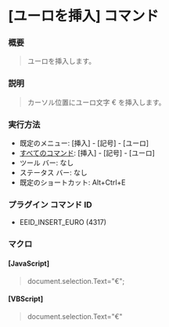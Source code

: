 # \[ユーロを挿入\] コマンド

### 概要

> ユーロを挿入します。

### 説明

> カーソル位置にユーロ文字 € を挿入します。

### 実行方法

- 既定のメニュー: \[挿入\] \- \[記号\] \- \[ユーロ\]
- [すべてのコマンド](../../glossary/allcommands): \[挿入\] \- \[記号\] \- \[ユーロ\]
- ツール バー: なし
- ステータス バー: なし
- 既定のショートカット: Alt+Ctrl+E

### プラグイン コマンド ID

- EEID\_INSERT\_EURO (4317)

### マクロ

#### \[JavaScript\]

> document.selection.Text="€";

#### \[VBScript\]

> document.selection.Text="€"
